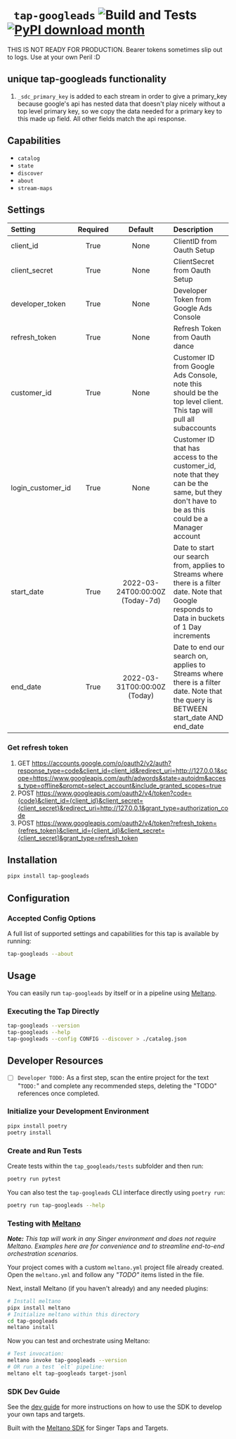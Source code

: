# ` tap-googleads` ![Build and Tests](https://github.com/AutoIDM/tap-googleads/actions/workflows/ci.yml/badge.svg?branch=main) [![PyPI download month](https://img.shields.io/pypi/dm/tap-googleads.svg)](https://pypi.python.org/pypi/tap-googleads/) 

THIS IS NOT READY FOR PRODUCTION. Bearer tokens sometimes slip out to logs. Use at your own Peril :D

## unique tap-googleads functionality
1. `_sdc_primary_key` is added to each stream in order to give a primary_key because google's api has nested data that doesn't play nicely without a top level primary key, so we copy the data needed for a primary key to this made up field. All other fields match the api response.   


## Capabilities

* `catalog`
* `state`
* `discover`
* `about`
* `stream-maps`

## Settings

| Setting          | Required | Default | Description |
|:-----------------|:--------:|:-------:|:------------|
| client_id        | True     | None    | ClientID from Oauth Setup |
| client_secret    | True     | None    | ClientSecret from Oauth Setup |
| developer_token  | True     | None    | Developer Token from Google Ads Console |
| refresh_token    | True     | None    | Refresh Token from Oauth dance |
| customer_id      | True     | None    | Customer ID from Google Ads Console, note this should be the top level client. This tap will pull all subaccounts |
| login_customer_id| True     | None    | Customer ID that has access to the customer_id, note that they can be the same, but they don't have to be as this could be a Manager account |
| start_date       | True     | 2022-03-24T00:00:00Z (Today-7d) | Date to start our search from, applies to Streams where there is a filter date. Note that Google responds to Data in buckets of 1 Day increments |
| end_date         | True     | 2022-03-31T00:00:00Z (Today) | Date to end our search on, applies to Streams where there is a filter date. Note that the query is BETWEEN start_date AND end_date |

### Get refresh token
1. GET https://accounts.google.com/o/oauth2/v2/auth?response_type=code&client_id=client_id&redirect_uri=http://127.0.0.1&scope=https://www.googleapis.com/auth/adwords&state=autoidm&access_type=offline&prompt=select_account&include_granted_scopes=true
1. POST https://www.googleapis.com/oauth2/v4/token?code={code}&client_id={client_id}&client_secret={client_secret}&redirect_uri=http://127.0.0.1&grant_type=authorization_code
1. POST https://www.googleapis.com/oauth2/v4/token?refresh_token={refres_token}&client_id={client_id}&client_secret={client_secret]&grant_type=refresh_token


## Installation

```bash
pipx install tap-googleads
```

## Configuration

### Accepted Config Options


A full list of supported settings and capabilities for this
tap is available by running:

```bash
tap-googleads --about
```

## Usage

You can easily run `tap-googleads` by itself or in a pipeline using [Meltano](https://meltano.com/).

### Executing the Tap Directly

```bash
tap-googleads --version
tap-googleads --help
tap-googleads --config CONFIG --discover > ./catalog.json
```

## Developer Resources

- [ ] `Developer TODO:` As a first step, scan the entire project for the text "`TODO:`" and complete any recommended steps, deleting the "TODO" references once completed.

### Initialize your Development Environment

```bash
pipx install poetry
poetry install
```

### Create and Run Tests

Create tests within the `tap_googleads/tests` subfolder and
  then run:

```bash
poetry run pytest
```

You can also test the `tap-googleads` CLI interface directly using `poetry run`:

```bash
poetry run tap-googleads --help
```

### Testing with [Meltano](https://www.meltano.com)

_**Note:** This tap will work in any Singer environment and does not require Meltano.
Examples here are for convenience and to streamline end-to-end orchestration scenarios._

Your project comes with a custom `meltano.yml` project file already created. Open the `meltano.yml` and follow any _"TODO"_ items listed in
the file.

Next, install Meltano (if you haven't already) and any needed plugins:

```bash
# Install meltano
pipx install meltano
# Initialize meltano within this directory
cd tap-googleads
meltano install
```

Now you can test and orchestrate using Meltano:

```bash
# Test invocation:
meltano invoke tap-googleads --version
# OR run a test `elt` pipeline:
meltano elt tap-googleads target-jsonl
```

### SDK Dev Guide

See the [dev guide](https://sdk.meltano.com/en/latest/dev_guide.html) for more instructions on how to use the SDK to 
develop your own taps and targets.

Built with the [Meltano SDK](https://sdk.meltano.com) for Singer Taps and Targets.
